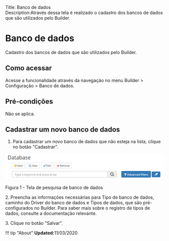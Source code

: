 Title: Banco de dados  
Description:Através dessa tela é realizado o cadastro dos bancos de dados que são utilizados pelo Builder.  

# Banco de dados  

Cadastro dos bancos de dados que são utilizados pelo Builder.

## Como acessar    

Acesse a funcionalidade através da navegação no menu Builder > Configuração > Banco de dados.

## Pré-condições  

Não se aplica.  


## Cadastrar um novo banco de dados    

1. Para cadastrar um novo banco de dados que não esteja na lista, clique no botão "Cadastrar”.  
 
 ![Screenshot](images/Data-Search.png)  
 
Figura 1 - Tela de pesquisa de banco de dados   

2\.	Preencha as informações necessárias para Tipo de banco de dados, caminho do Driver do banco de dados e Tipos de dados, que são pré-configurados no Builder. Para saber mais sobre o registro de tipos de dados, consulte a documentação relevante.

3\.	Clique no botão "Salvar”.
 

!!! tip "About"
    <b>Updated:</b>11/03/2020
